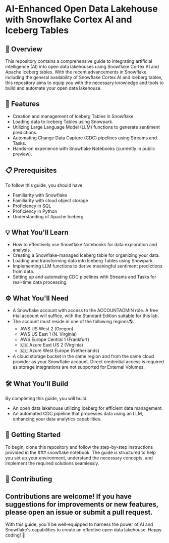 # AI-Enhanced Open Data Lakehouse with Snowflake Cortex AI and Iceberg Tables
## 🌟 Overview
This repository contains a comprehensive guide to integrating artificial intelligence (AI) into open data lakehouses using Snowflake Cortex AI and Apache Iceberg tables. With the recent advancements in Snowflake, including the general availability of Snowflake Cortex AI and Iceberg tables, this repository aims to equip you with the necessary knowledge and tools to build and automate your open data lakehouse.
## 🔧 Features
- Creation and management of Iceberg Tables in Snowflake.
- Loading data to Iceberg Tables using Snowpark.
- Utilizing Large Language Model (LLM) functions to generate sentiment predictions.
- Automating Change Data Capture (CDC) pipelines using Streams and Tasks.
- Hands-on experience with Snowflake Notebooks (currently in public preview).
## 📋 Prerequisites
To follow this guide, you should have:
- Familiarity with Snowflake
- Familiarity with cloud object storage
- Proficiency in SQL
- Proficiency in Python
- Understanding of Apache Iceberg
## 💡 What You'll Learn
- How to effectively use Snowflake Notebooks for data exploration and analysis.
- Creating a Snowflake-managed Iceberg table for organizing your data.
- Loading and transforming data into Iceberg Tables using Snowpark.
- Implementing LLM functions to derive meaningful sentiment predictions from data.
- Setting up and automating CDC pipelines with Streams and Tasks for real-time data processing.
## ⚙️ What You'll Need
- A Snowflake account with access to the ACCOUNTADMIN role. A free trial account will suffice, with the Standard Edition suitable for this lab.
- The account must reside in one of the following regions🌎:
  - AWS US West 2 (Oregon)
  - AWS US East 1 (N. Virginia)
  - AWS Europe Central 1 (Frankfurt)
  - 🇺🇸 Azure East US 2 (Virginia)
  - 🇳🇱 Azure West Europe (Netherlands)
- A cloud storage bucket in the same region and from the same cloud provider as your Snowflake account. Direct credential access is required as storage integrations are not supported for External Volumes.
## 🛠️ What You'll Build
By completing this guide, you will build:
- An open data lakehouse utilizing Iceberg for efficient data management.
- An automated CDC pipeline that processes data using an LLM, enhancing your data analytics capabilities.
## 🚀 Getting Started
To begin, clone this repository and follow the step-by-step instructions provided in the ### snowflake notebook. 
The guide is structured to help you set up your environment, understand the necessary concepts, and implement the required solutions seamlessly.

## 🤝 Contributing
Contributions are welcome! If you have suggestions for improvements or new features, please open an issue or submit a pull request.
---
With this guide, you'll be well-equipped to harness the power of AI and Snowflake's capabilities to create an effective open data lakehouse. Happy coding! 🚀